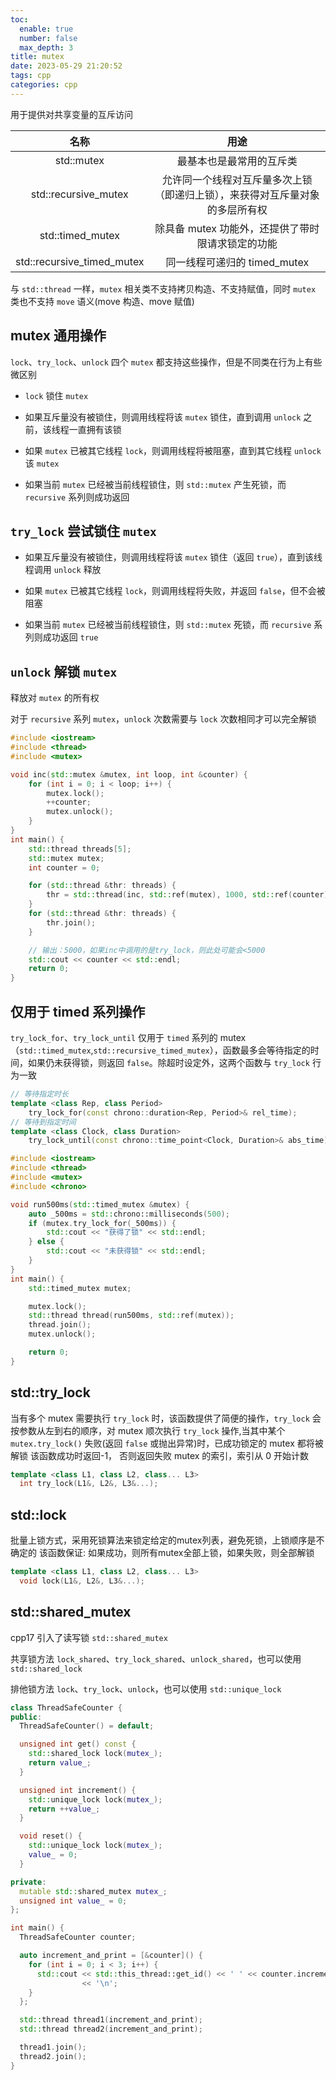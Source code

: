 ```yaml
---
toc:
  enable: true
  number: false
  max_depth: 3
title: mutex
date: 2023-05-29 21:20:52
tags: cpp
categories: cpp
---
```


用于提供对共享变量的互斥访问

名称|用途
:-:|:-:
std::mutex|最基本也是最常用的互斥类
std::recursive_mutex|允许同一个线程对互斥量多次上锁（即递归上锁），来获得对互斥量对象的多层所有权
std::timed_mutex|除具备 mutex 功能外，还提供了带时限请求锁定的功能
std::recursive_timed_mutex|同一线程可递归的 timed_mutex

与 `std::thread` 一样，`mutex` 相关类不支持拷贝构造、不支持赋值，同时 `mutex` 类也不支持 `move` 语义(move 构造、move 赋值)

## mutex 通用操作

`lock`、`try_lock`、`unlock` 四个 `mutex` 都支持这些操作，但是不同类在行为上有些微区别

- `lock` 锁住 `mutex`

- 如果互斥量没有被锁住，则调用线程将该 `mutex` 锁住，直到调用 `unlock` 之前，该线程一直拥有该锁

- 如果 `mutex` 已被其它线程 `lock`，则调用线程将被阻塞，直到其它线程 `unlock` 该 `mutex`

- 如果当前 `mutex` 已经被当前线程锁住，则 `std::mutex` 产生死锁，而 `recursive` 系列则成功返回

## `try_lock` 尝试锁住 `mutex`

- 如果互斥量没有被锁住，则调用线程将该 `mutex` 锁住（返回 `true`），直到该线程调用 `unlock` 释放

- 如果 `mutex` 已被其它线程 `lock`，则调用线程将失败，并返回 `false`，但不会被阻塞

- 如果当前 `mutex` 已经被当前线程锁住，则 `std::mutex` 死锁，而 `recursive` 系列则成功返回 `true`

## `unlock` 解锁 `mutex`

释放对 `mutex` 的所有权

对于 `recursive` 系列 `mutex`，`unlock` 次数需要与 `lock` 次数相同才可以完全解锁

```cpp
#include <iostream>
#include <thread>
#include <mutex>

void inc(std::mutex &mutex, int loop, int &counter) {
    for (int i = 0; i < loop; i++) {
        mutex.lock();
        ++counter;
        mutex.unlock();
    }
}
int main() {
    std::thread threads[5];
    std::mutex mutex;
    int counter = 0;

    for (std::thread &thr: threads) {
        thr = std::thread(inc, std::ref(mutex), 1000, std::ref(counter));
    }
    for (std::thread &thr: threads) {
        thr.join();
    }

    // 输出：5000，如果inc中调用的是try_lock，则此处可能会<5000
    std::cout << counter << std::endl;
    return 0;
}
```

## 仅用于 timed 系列操作

`try_lock_for`、`try_lock_until` 仅用于 `timed` 系列的 mutex（`std::timed_mutex`,`std::recursive_timed_mutex`），函数最多会等待指定的时间，如果仍未获得锁，则返回 `false`。除超时设定外，这两个函数与 `try_lock` 行为一致

```cpp
// 等待指定时长
template <class Rep, class Period>
    try_lock_for(const chrono::duration<Rep, Period>& rel_time);
// 等待到指定时间
template <class Clock, class Duration>
    try_lock_until(const chrono::time_point<Clock, Duration>& abs_time);
```

```cpp
#include <iostream>
#include <thread>
#include <mutex>
#include <chrono>

void run500ms(std::timed_mutex &mutex) {
    auto _500ms = std::chrono::milliseconds(500);
    if (mutex.try_lock_for(_500ms)) {
        std::cout << "获得了锁" << std::endl;
    } else {
        std::cout << "未获得锁" << std::endl;
    }
}
int main() {
    std::timed_mutex mutex;

    mutex.lock();
    std::thread thread(run500ms, std::ref(mutex));
    thread.join();
    mutex.unlock();

    return 0;
}
```

## std::try_lock

当有多个 mutex 需要执行 `try_lock` 时，该函数提供了简便的操作，`try_lock` 会按参数从左到右的顺序，对 mutex 顺次执行 `try_lock` 操作,当其中某个 `mutex.try_lock()` 失败(返回 `false` 或抛出异常)时，已成功锁定的 mutex 都将被解锁
该函数成功时返回-1， 否则返回失败 mutex 的索引，索引从 0 开始计数

```cpp
template <class L1, class L2, class... L3>
  int try_lock(L1&, L2&, L3&...);
```

## std::lock

批量上锁方式，采用死锁算法来锁定给定的mutex列表，避免死锁，上锁顺序是不确定的
该函数保证: 如果成功，则所有mutex全部上锁，如果失败，则全部解锁

```cpp
template <class L1, class L2, class... L3>
  void lock(L1&, L2&, L3&...);
```

## std::shared_mutex

cpp17 引入了读写锁 `std::shared_mutex`

共享锁方法 `lock_shared`、`try_lock_shared`、`unlock_shared`，也可以使用 `std::shared_lock`

排他锁方法 `lock`、`try_lock`、`unlock`，也可以使用 `std::unique_lock`

```cpp
class ThreadSafeCounter {
public:
  ThreadSafeCounter() = default;

  unsigned int get() const {
    std::shared_lock lock(mutex_);
    return value_;
  }

  unsigned int increment() {
    std::unique_lock lock(mutex_);
    return ++value_;
  }

  void reset() {
    std::unique_lock lock(mutex_);
    value_ = 0;
  }

private:
  mutable std::shared_mutex mutex_;
  unsigned int value_ = 0;
};

int main() {
  ThreadSafeCounter counter;

  auto increment_and_print = [&counter]() {
    for (int i = 0; i < 3; i++) {
      std::cout << std::this_thread::get_id() << ' ' << counter.increment()
                << '\n';
    }
  };

  std::thread thread1(increment_and_print);
  std::thread thread2(increment_and_print);

  thread1.join();
  thread2.join();
}
```